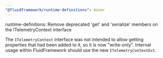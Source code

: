 ```yaml
---
"@fluidframework/runtime-definitions": minor
---
```


runtime-definitions: Remove deprecated 'get' and 'serialize' members on the ITelemetryContext interface

The `ITelemetryContext` interface was not intended to allow getting properties that had been added to it, so it is now "write-only". Internal usage within FluidFramework should use the new `ITelemetryContextExt`.
